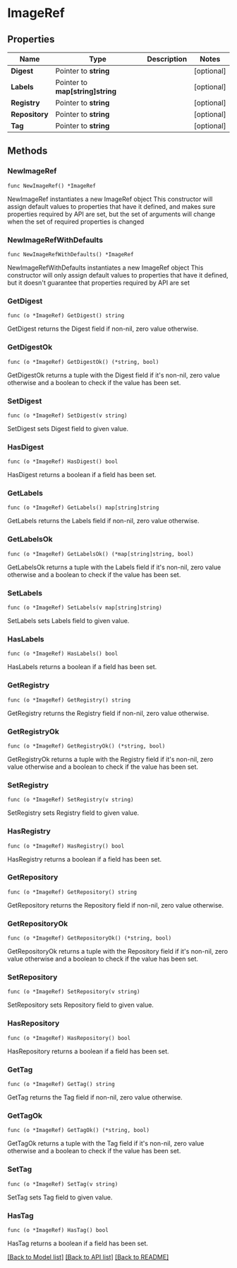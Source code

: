 # ImageRef

## Properties

Name | Type | Description | Notes
------------ | ------------- | ------------- | -------------
**Digest** | Pointer to **string** |  | [optional] 
**Labels** | Pointer to **map[string]string** |  | [optional] 
**Registry** | Pointer to **string** |  | [optional] 
**Repository** | Pointer to **string** |  | [optional] 
**Tag** | Pointer to **string** |  | [optional] 

## Methods

### NewImageRef

`func NewImageRef() *ImageRef`

NewImageRef instantiates a new ImageRef object
This constructor will assign default values to properties that have it defined,
and makes sure properties required by API are set, but the set of arguments
will change when the set of required properties is changed

### NewImageRefWithDefaults

`func NewImageRefWithDefaults() *ImageRef`

NewImageRefWithDefaults instantiates a new ImageRef object
This constructor will only assign default values to properties that have it defined,
but it doesn't guarantee that properties required by API are set

### GetDigest

`func (o *ImageRef) GetDigest() string`

GetDigest returns the Digest field if non-nil, zero value otherwise.

### GetDigestOk

`func (o *ImageRef) GetDigestOk() (*string, bool)`

GetDigestOk returns a tuple with the Digest field if it's non-nil, zero value otherwise
and a boolean to check if the value has been set.

### SetDigest

`func (o *ImageRef) SetDigest(v string)`

SetDigest sets Digest field to given value.

### HasDigest

`func (o *ImageRef) HasDigest() bool`

HasDigest returns a boolean if a field has been set.

### GetLabels

`func (o *ImageRef) GetLabels() map[string]string`

GetLabels returns the Labels field if non-nil, zero value otherwise.

### GetLabelsOk

`func (o *ImageRef) GetLabelsOk() (*map[string]string, bool)`

GetLabelsOk returns a tuple with the Labels field if it's non-nil, zero value otherwise
and a boolean to check if the value has been set.

### SetLabels

`func (o *ImageRef) SetLabels(v map[string]string)`

SetLabels sets Labels field to given value.

### HasLabels

`func (o *ImageRef) HasLabels() bool`

HasLabels returns a boolean if a field has been set.

### GetRegistry

`func (o *ImageRef) GetRegistry() string`

GetRegistry returns the Registry field if non-nil, zero value otherwise.

### GetRegistryOk

`func (o *ImageRef) GetRegistryOk() (*string, bool)`

GetRegistryOk returns a tuple with the Registry field if it's non-nil, zero value otherwise
and a boolean to check if the value has been set.

### SetRegistry

`func (o *ImageRef) SetRegistry(v string)`

SetRegistry sets Registry field to given value.

### HasRegistry

`func (o *ImageRef) HasRegistry() bool`

HasRegistry returns a boolean if a field has been set.

### GetRepository

`func (o *ImageRef) GetRepository() string`

GetRepository returns the Repository field if non-nil, zero value otherwise.

### GetRepositoryOk

`func (o *ImageRef) GetRepositoryOk() (*string, bool)`

GetRepositoryOk returns a tuple with the Repository field if it's non-nil, zero value otherwise
and a boolean to check if the value has been set.

### SetRepository

`func (o *ImageRef) SetRepository(v string)`

SetRepository sets Repository field to given value.

### HasRepository

`func (o *ImageRef) HasRepository() bool`

HasRepository returns a boolean if a field has been set.

### GetTag

`func (o *ImageRef) GetTag() string`

GetTag returns the Tag field if non-nil, zero value otherwise.

### GetTagOk

`func (o *ImageRef) GetTagOk() (*string, bool)`

GetTagOk returns a tuple with the Tag field if it's non-nil, zero value otherwise
and a boolean to check if the value has been set.

### SetTag

`func (o *ImageRef) SetTag(v string)`

SetTag sets Tag field to given value.

### HasTag

`func (o *ImageRef) HasTag() bool`

HasTag returns a boolean if a field has been set.


[[Back to Model list]](../README.md#documentation-for-models) [[Back to API list]](../README.md#documentation-for-api-endpoints) [[Back to README]](../README.md)


